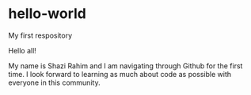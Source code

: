 # hello-world
My first respository

Hello all!

My name is Shazi Rahim and I am navigating through Github for the first time. I look forward to 
learning as much about code as possible with everyone in this community.
